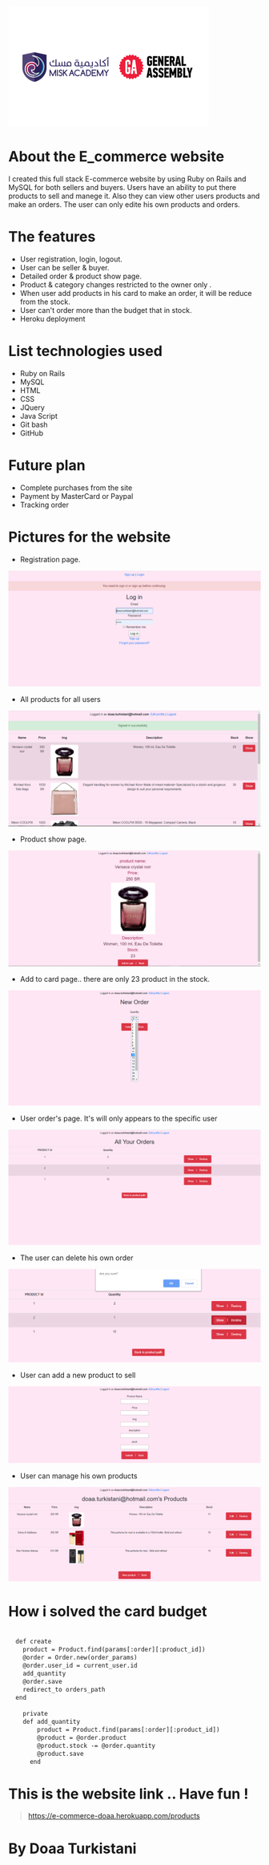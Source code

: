 
<img src="Pic/ga.png" alt="GA">


# About the E_commerce website

I created this full stack E-commerce website by using Ruby on Rails and MySQL for both sellers and buyers. 
Users have an ability to put there products to sell and manege it. Also they can view other users products and make an orders.
The user can only edite his own products and orders. 



# The features 
- User registration, login, logout.
- User can be seller & buyer.
- Detailed order & product show page.
- Product & category changes restricted to the owner only .
- When user add products in his card to make an order, it will be reduce from the stock.
- User can't order more than the budget that in stock.
- Heroku deployment


# List technologies used 
- Ruby on Rails 
- MySQL
- HTML
- CSS
- JQuery
- Java Script
- Git bash
- GitHub


# Future plan 
- Complete purchases from the site
- Payment by MasterCard or Paypal
- Tracking order


# Pictures for the website

- Registration page.

<img src="Pic/1.PNG" alt="Capture 1">

- All products for all users

<img src="Pic/2.PNG" alt="Capture 2">

- Product show page.

<img src="Pic/3.PNG" alt="Capture 3">

- Add to card page.. there are only 23 product in the stock.

<img src="Pic/4.PNG" alt="Capture 4">

- User order's page. It's will only appears to the specific user

<img src="Pic/5.PNG" alt="Capture 5">

- The user can delete his own order

<img src="Pic/6.PNG" alt="Capture 6">

- User can add a new product to sell

<img src="Pic/7.PNG" alt="Capture 7">

- User can manage his own products

<img src="Pic/8.PNG" alt="Capture 8">



# How i solved the card budget

```
 
  def create 
    product = Product.find(params[:order][:product_id])
    @order = Order.new(order_params) 
    @order.user_id = current_user.id
    add_quantity
    @order.save
    redirect_to orders_path
  end
  
    private
    def add_quantity
        product = Product.find(params[:order][:product_id])
        @product = @order.product  
        @product.stock -= @order.quantity
        @product.save
      end

```  



# This is the website link .. Have fun !
> https://e-commerce-doaa.herokuapp.com/products





 # By Doaa Turkistani 

